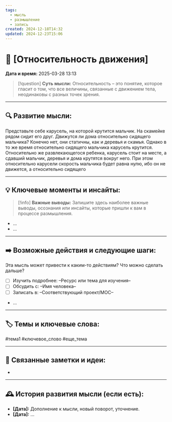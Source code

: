 ```yaml
---
tags:
  - мысль
  - размышление
  - запись
created: 2024-12-18T14:32
updated: 2024-12-23T15:06
---
```


# 💭  [Относительность движения]

**Дата и время:** 2025-03-28 13:13

> [!question] **Суть мысли:**
> Относительность – это понятие, которое гласит о том, что все величины, связанные с движением тела, неодинаковы с разных точек зрения.

---

## 🔍 Развитие мысли:

Представьте себе карусель, на которой крутится мальчик. На скамейке рядом сидит его друг. Движутся ли дома относительно сидящего мальчика? Конечно нет, они статичны, как и деревья и скамья. Однако в то же время относительно сидящего мальчика карусель крутится. Относительно же развлекающегося ребенка, карусель стоит на месте, а сдавший мальчик, деревья и дома крутятся вокруг него. При этом относительно карусели скорость мальчика будет равна нулю, ибо он не движется, а относительно сидящего 

---

## 💡 Ключевые моменты и инсайты:

> [!info] **Важные выводы:**
> Запишите здесь наиболее важные выводы, осознания или инсайты, которые пришли к вам в процессе размышления.

- ...
- ...

---

## ➡️ Возможные действия и следующие шаги:

Эта мысль может привести к каким-то действиям? Что можно сделать дальше?

- [ ] Изучить подробнее: –Ресурс или тема для изучения–
- [ ] Обсудить с: –Имя человека–
- [ ] Записать в: –Соответствующий проект/MOC–
- ...

---

## 🏷️ Темы и ключевые слова:

#тема1 #ключевое_слово #еще_тема

---

## 🔄 Связанные заметки и идеи:

- 

---

## 🕰️ История развития мысли (если есть):

* **[Дата]:**  Дополнение к мысли, новый поворот, уточнение.
* **[Дата]:**  ...